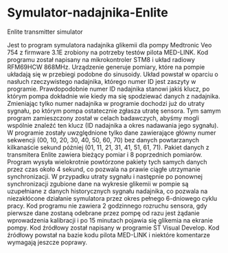 # Symulator-nadajnika-Enlite
Enlite transmitter simulator


   Jest to program symulatora nadajnika glikemii dla pompy Medtronic Veo 754 z firmware 3.1E zrobiony na potrzeby testów pilota MED-LINK. Kod programu został napisany na mikrokontroler STM8 i układ radiowy RFM69HCW 868MHz. Urządzenie generuje pomiary, które na pompie układają się w przebiegi podobne do sinusoidy. Układ powstał w oparciu o nasłuch rzeczywistego nadajnika, którego numer ID jest zaszyty w programie. Prawdopodobnie numer ID nadajnika stanowi jakiś klucz, po którym pompa dokładnie wie kiedy ma się spodziewać danych z nadajnika. Zmieniając tylko numer nadajnika w programie dochodzi już do utraty sygnału, po którym pompa ostatecznie zgłasza utratę sensora. Tym samym program zamieszczony został w celach badawczych, abyśmy mogli wspólnie znaleźć ten klucz (ID nadajnika a okres nadawania jego sygnału). W programie zostały uwzględnione tylko dane zawierające główny numer sekwencji (00, 10, 20, 30, 40, 50, 60, 70) bez danych powtarzanych kilkanaście sekund póżniej (01, 11, 21, 31, 41, 51, 61, 71). Pakiet danych z transmitera Enlite zawiera bieżący pomiar i 8 poprzednich pomiarów. Program wysyła wielokrotnie powtórzone pakiety tych samych danych przez czas około 4 sekund, co pozwala na prawie ciągłe utrzymanie synchronizacji. W przypadku utraty sygnału i następnie po ponownej synchronizacji zgubione dane na wykresie glikemii w pompie są uzupełniane z danych historycznych sygnału nadajnika, co pozwala na niezakłócone działanie symulatora przez okres pełnego 6-dniowego cyklu pracy. Kod programu nie zawiera 2 godzinnego rozruchu sensora, gdy pierwsze dane zostaną odebrane przez pompę od razu jest żądanie wprowadzenia kalibracji i po 15 minutach pojawia się glikemia na ekranie pompy. Kod źródłowy został napisany w programie ST Visual Develop. Kod źródłowy powstał na bazie kodu pilota MED-LINK i niektóre komentarze wymagają jeszcze poprawy.
